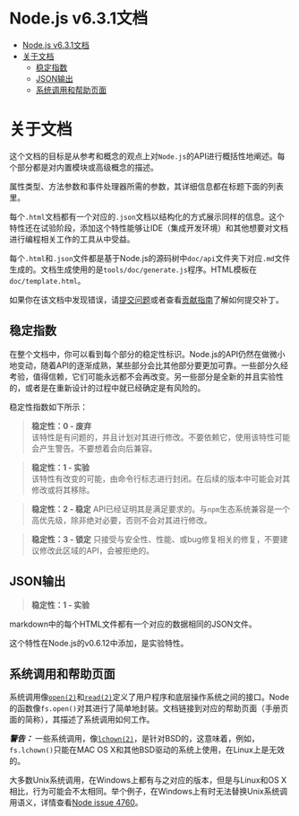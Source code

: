 # Node.js v6.3.1文档
<!-- toc orderedList:0 -->

- [Node.js v6.3.1文档](#nodejs-v631文档)
- [关于文档](#关于文档)
	- [稳定指数](#稳定指数)
	- [JSON输出](#json输出)
	- [系统调用和帮助页面](#系统调用和帮助页面)

<!-- tocstop -->
# 关于文档

这个文档的目标是从参考和概念的观点上对`Node.js`的API进行概括性地阐述。每个部分都是对内置模块或高级概念的描述。  

属性类型、方法参数和事件处理器所需的参数，其详细信息都在标题下面的列表里。  

每个`.html`文档都有一个对应的`.json`文档以结构化的方式展示同样的信息。这个特性还在试验阶段，添加这个特性能够让IDE（集成开发环境）和其他想要对文档进行编程相关工作的工具从中受益。

每个`.html`和`.json`文件都是基于Node.js的源码树中`doc/api`文件夹下对应`.md`文件生成的。文档生成使用的是`tools/doc/generate.js`程序。HTML模板在`doc/template.html`。

如果你在该文档中发现错误，请[提交问题](https://github.com/nodejs/node/issues/new)或者查看[贡献指南](https://github.com/nodejs/node/blob/master/CONTRIBUTING.md)了解如何提交补丁。

## 稳定指数

在整个文档中，你可以看到每个部分的稳定性标识。Node.js的API仍然在做微小地变动，随着API的逐渐成熟，某些部分会比其他部分要更加可靠。一些部分久经考验，值得信赖，它们可能永远都不会再改变。另一些部分是全新的并且实验性的，或者是在重新设计的过程中就已经确定是有风险的。

稳定性指数如下所示：
> **稳定性：0 - 废弃**  
> 该特性是有问题的，并且计划对其进行修改。不要依赖它，使用该特性可能会产生警告。不要想着会向后兼容。

> **稳定性：1 - 实验**  
> 该特性有改变的可能，由命令行标志进行封闭。在后续的版本中可能会对其修改或将其移除。

> **稳定性：2 - 稳定**
> API已经证明其是满足要求的。与`npm`生态系统兼容是一个高优先级，除非绝对必要，否则不会对其进行修改。

> **稳定性：3 - 锁定**
> 只接受与安全性、性能、或bug修复相关的修复，不要建议修改此区域的API，会被拒绝的。

## JSON输出

> **稳定性：1 - 实验**  

markdown中的每个HTML文件都有一个对应的数据相同的JSON文件。

这个特性在Node.js的v0.6.12中添加，是实验特性。

## 系统调用和帮助页面

系统调用像[`open(2)`](man7.org/linux/man-pages/man2/open.2.html)和[`read(2)`](man7.org/linux/man-pages/man2/read.2.html)定义了用户程序和底层操作系统之间的接口。Node的函数像`fs.open()`对其进行了简单地封装。文档链接到对应的帮助页面（手册页面的简称），其描述了系统调用如何工作。

***警告：*** 一些系统调用，像[`lchown(2)`](man7.org/linux/man-pages/man2/lchown.2.html)，是针对BSD的，这意味着，例如，`fs.lchown()`只能在MAC OS X和其他BSD驱动的系统上使用，在Linux上是无效的。

大多数Unix系统调用，在Windows上都有与之对应的版本，但是与Linux和OS X相比，行为可能会不太相同。举个例子，在Windows上有时无法替换Unix系统调用语义，详情查看[Node issue 4760](https://github.com/nodejs/node/issues/4760)。
